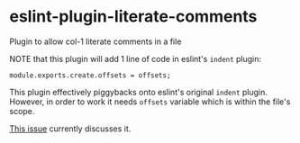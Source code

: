 # eslint-plugin-literate-comments

Plugin to allow col-1 literate comments in a file

NOTE that this plugin will add 1 line of code in eslint's `indent` plugin:

````
module.exports.create.offsets = offsets;
````

This plugin effectively piggybacks onto eslint's original `indent` plugin. However, in order to work it needs `offsets` variable which is within the file's scope.

[This issue](https://github.com/eslint/eslint/issues/15618) currently discusses it.